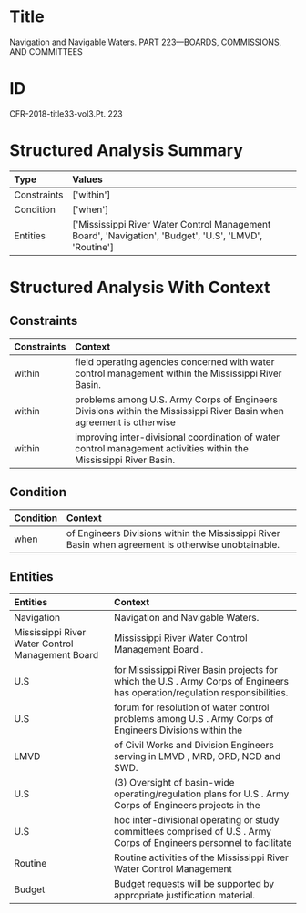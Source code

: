 # Title

 Navigation and Navigable Waters. PART 223—BOARDS, COMMISSIONS, AND COMMITTEES


# ID

 CFR-2018-title33-vol3.Pt. 223


# Structured Analysis Summary

| Type        | Values                                                                                                 |
|:------------|:-------------------------------------------------------------------------------------------------------|
| Constraints | ['within']                                                                                             |
| Condition   | ['when']                                                                                               |
| Entities    | ['Mississippi River Water Control Management Board', 'Navigation', 'Budget', 'U.S', 'LMVD', 'Routine'] |


# Structured Analysis With Context

 


## Constraints

| Constraints   | Context                                                                                                              |
|:--------------|:---------------------------------------------------------------------------------------------------------------------|
| within        | field operating agencies concerned with water control management within  the Mississippi River Basin.                |
| within        | problems among U.S. Army Corps of Engineers Divisions within the Mississippi River Basin when agreement is otherwise |
| within        | improving inter-divisional coordination of water control management activities within  the Mississippi River Basin.  |


## Condition

| Condition   | Context                                                                                              |
|:------------|:-----------------------------------------------------------------------------------------------------|
| when        | of Engineers Divisions within the Mississippi River Basin when  agreement is otherwise unobtainable. |


## Entities

| Entities                                         | Context                                                                                                                     |
|:-------------------------------------------------|:----------------------------------------------------------------------------------------------------------------------------|
| Navigation                                       | Navigation  and Navigable Waters.                                                                                           |
| Mississippi River Water Control Management Board | Mississippi River Water Control Management Board .                                                                          |
| U.S                                              | for Mississippi River Basin projects for which the U.S . Army Corps of Engineers has operation/regulation responsibilities. |
| U.S                                              | forum for resolution of water control problems among U.S . Army Corps of Engineers Divisions within the                     |
| LMVD                                             | of Civil Works and Division Engineers serving in LMVD , MRD, ORD, NCD and SWD.                                              |
| U.S                                              | (3) Oversight of basin-wide operating/regulation plans for  U.S . Army Corps of Engineers projects in the                   |
| U.S                                              | hoc inter-divisional operating or study committees comprised of U.S . Army Corps of Engineers personnel to facilitate       |
| Routine                                          | Routine activities of the Mississippi River Water Control Management                                                        |
| Budget                                           | Budget  requests will be supported by appropriate justification material.                                                   |


